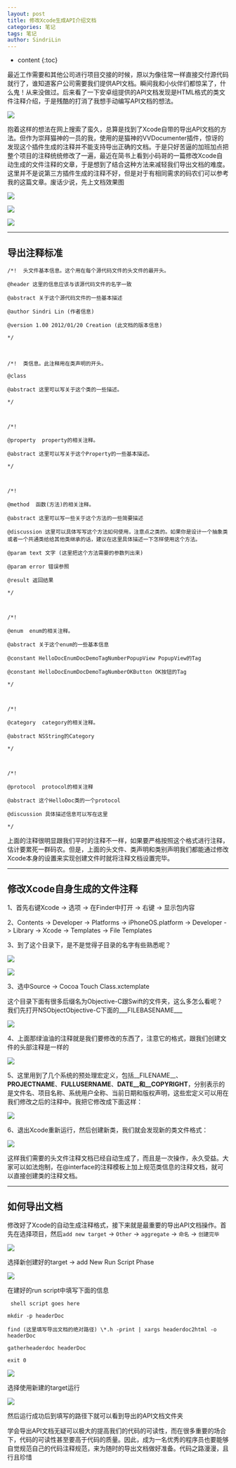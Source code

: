 ```yaml
---
layout: post
title: 修改Xcode生成API介绍文档
categories: 笔记
tags: 笔记
author: SindriLin
---
```


* content
{:toc}

最近工作需要和其他公司进行项目交接的时候，原以为像往常一样直接交付源代码就行了，谁知道客户公司需要我们提供API文档。瞬间我和小伙伴们都惊呆了，什么鬼！从来没做过。后来看了一下安卓组提供的API文档发现是HTML格式的类文件注释介绍，于是残酷的打消了我想手动编写API文档的想法。

<span><img src="\images\修改Xcode生成注释来完成API文档\pic01.png"></span>

抱着这样的想法在网上搜索了蛮久，总算是找到了Xcode自带的导出API文档的方法。但作为崇拜猫神的一员的我，使用的是猫神的VVDocumenter插件，惊讶的发现这个插件生成的注释并不能支持导出正确的文档。于是只好苦逼的加班加点把整个项目的注释统统修改了一遍，最近在简书上看到小码哥的一篇修改Xcode自动生成的文件注释的文章，于是想到了结合这种方法来减轻我们导出文档的难度。这里并不是说第三方插件生成的注释不好，但是对于有相同需求的码农们可以参考我的这篇文章。废话少说，先上文档效果图

<span><img src="\images\修改Xcode生成注释来完成API文档\pic02.png"></span>

<span><img src="\images\修改Xcode生成注释来完成API文档\pic03.png"></span>

<span><img src="\images\修改Xcode生成注释来完成API文档\pic04.png"></span>

------

 导出注释标准
----

	/*!  头文件基本信息。这个用在每个源代码文件的头文件的最开头。

	@header 这里的信息应该与该源代码文件的名字一致

	@abstract 关于这个源代码文件的一些基本描述

	@author Sindri Lin (作者信息)

	@version 1.00 2012/01/20 Creation (此文档的版本信息)

	*/



	/*!  类信息。此注释用在类声明的开头。

	@class

	@abstract 这里可以写关于这个类的一些描述。
	
	*/
	
	
	
	/*!
	
	@property  property的相关注释。
	
	@abstract 这里可以写关于这个Property的一些基本描述。
	
	*/
	
	
	
	/*!
	
	@method  函数(方法)的相关注释。
	
	@abstract 这里可以写一些关于这个方法的一些简要描述
	
	@discussion 这里可以具体写写这个方法如何使用，注意点之类的。如果你是设计一个抽象类或者一个共通类给给其他类继承的话，建议在这里具体描述一下怎样使用这个方法。
	
	@param text 文字 (这里把这个方法需要的参数列出来)
	
	@param error 错误参照
	
	@result 返回结果
	
	*/
	
	
	
	/*!
	
	@enum  enum的相关注释。
	
	@abstract 关于这个enum的一些基本信息
	
	@constant HelloDocEnumDocDemoTagNumberPopupView PopupView的Tag
	
	@constant HelloDocEnumDocDemoTagNumberOKButton OK按钮的Tag
	
	*/
	
	
	
	/*!
	
	@category  category的相关注释。
	
	@abstract NSString的Category
	
	*/
	
	
	
	/*!
	
	@protocol  protocol的相关注释
	
	@abstract 这个HelloDoc类的一个protocol
	
	@discussion 具体描述信息可以写在这里
	
	*/



上面的注释很明显跟我们平时的注释不一样，如果要严格按照这个格式进行注释，估计要累死一群码农。但是，上面的头文件、类声明和类别声明我们都能通过修改Xcode本身的设置来实现创建文件时就将注释文档设置完毕。

------

 修改Xcode自身生成的文件注释
----

1、首先右键Xcode -> 选项 -> 在Finder中打开 -> 右键 -> 显示包内容

2、Contents -> Developer -> Platforms -> iPhoneOS.platform -> Developer -> Library -> Xcode -> Templates -> File Templates

3、到了这个目录下，是不是觉得子目录的名字有些熟悉呢？

<span><img src="\images\修改Xcode生成注释来完成API文档\pic05.png"></span>

<span><img src="\images\修改Xcode生成注释来完成API文档\pic06.png"></span>

3、选中Source -> Cocoa Touch Class.xctemplate

这个目录下面有很多后缀名为Objective-C跟Swift的文件夹，这么多怎么看呢？我们先打开NSObjectObjective-C下面的___FILEBASENAME___

<span><img src="\images\修改Xcode生成注释来完成API文档\pic07.png"></span>

4、上面那绿油油的注释就是我们要修改的东西了，注意它的格式，跟我们创建文件的头部注释是一样的

<span><img src="\images\修改Xcode生成注释来完成API文档\pic08.png"></span>

5、这里用到了几个系统的预处理宏定义，包括__FILENAME__、__PROJECTNAME__、__FULLUSERNAME__、__DATE__和__COPYRIGHT__，分别表示的是文件名、项目名称、系统用户全称、当前日期和版权声明，这些宏定义可以用在我们修改之后的注释中。我把它修改成下面这样：

<span><img src="\images\修改Xcode生成注释来完成API文档\pic09.png"></span>

6、退出Xcode重新运行，然后创建新类，我们就会发现新的类文件格式：

<span><img src="\images\修改Xcode生成注释来完成API文档\pic10.png"></span>

这样我们需要的头文件注释文档已经自动生成了，而且是一次操作，永久受益。大家可以如法炮制，在@interface的注释模板上加上规范类信息的注释文档，就可以直接创建类的注释文档。

------

 如何导出文档
----

修改好了Xcode的自动生成注释格式，接下来就是最重要的导出API文档操作。首先在选择项目，然后`add new target` -> `Other` -> `aggregate` -> `命名` -> `创建完毕`

<span><img src="\images\修改Xcode生成注释来完成API文档\pic11.png"></span>

选择新创建好的target -> add New Run Script Phase

<span><img src="\images\修改Xcode生成注释来完成API文档\pic12.png"></span>

在建好的run script中填写下面的信息

	 shell script goes here

	mkdir -p headerDoc

	find (这里填写导出文档的绝对路径) \*.h -print | xargs headerdoc2html -o headerDoc
	
	gatherheaderdoc headerDoc
	
	exit 0

<span><img src="\images\修改Xcode生成注释来完成API文档\pic13.png"></span>

选择使用新建的target运行

<span><img src="\images\修改Xcode生成注释来完成API文档\pic14.png"></span>

然后运行成功后到填写的路径下就可以看到导出的API文档文件夹



学会导出API文档无疑可以极大的提高我们的代码的可读性，而在很多重要的场合下，代码的可读性甚至要高于代码的质量。因此，成为一名优秀的程序员也要能够自觉规范自己的代码注释规范，来为随时的导出文档做好准备。代码之路漫漫，且行且珍惜

